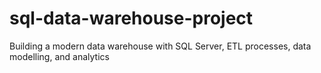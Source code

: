 # sql-data-warehouse-project
Building a modern data warehouse with SQL Server, ETL processes, data modelling, and analytics
